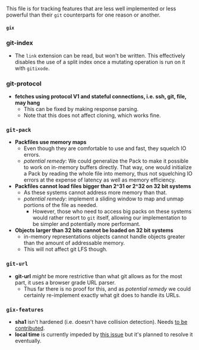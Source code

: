 This file is for tracking features that are less well implemented or less powerful than their `git` counterparts for one reason or another.

#### `gix`

### git-index

* The `link` extension can be read, but won't be written. This effectively disables the use of a split index once a mutating operation is run on it with `gitixode`.

### git-protocol
* **fetches using protocol V1 and stateful connections, i.e. ssh, git, file, may hang**
    * This can be fixed by making response parsing.
    * Note that this does not affect cloning, which works fine.

### `git-pack`
* **Packfiles use memory maps**
    * Even though they are comfortable to use and fast, they squelch IO errors.
    * _potential remedy_: We could generalize the Pack to make it possible to work on in-memory buffers directly. That way, one
      would initialize a Pack by reading the whole file into memory, thus not squelching IO errors at the expense of latency as well
      as memory efficiency.
* **Packfiles cannot load files bigger than 2^31 or 2^32 on 32 bit systems**
    * As these systems cannot address more memory than that.
    * _potential remedy_: implement a sliding window to map and unmap portions of the file as needed.
        * However, those who need to access big packs on these systems would rather resort to `git` itself, allowing
          our implementation to be simpler and potentially more performant.
* **Objects larger than 32 bits cannot be loaded on 32 bit systems**
    * in-memory representations objects cannot handle objects greater than the amount of addressable memory.
    * This will not affect git LFS though.

### `git-url`

* **git-url** _might_ be more restrictive than what git allows as for the most part, it uses a browser grade URL parser.
    * Thus far there is no proof for this, and as _potential remedy_ we could certainly re-implement exactly what git does
      to handle its URLs.

### `gix-features`

* **sha1** isn't hardened (i.e. doesn't have collision detection). Needs [to be contributed](https://github.com/Byron/gitoxide/issues/585).
* **local time** is currently impeded by [this issue](https://github.com/time-rs/time/issues/293#issuecomment-909158529) but it's planned to resolve it eventually.
